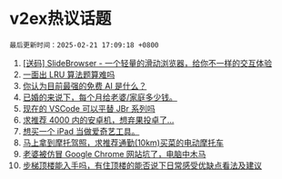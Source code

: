 # v2ex热议话题

`最后更新时间：2025-02-21 17:09:18 +0800`

1. [[送码] SlideBrowser - 一个轻量的滑动浏览器，给你不一样的交互体验](https://www.v2ex.com/t/1113107)
1. [一面出 LRU 算法题算难吗](https://www.v2ex.com/t/1113104)
1. [你认为目前最强的免费 AI 是什么？](https://www.v2ex.com/t/1113051)
1. [已婚的来说下，每个月给老婆/家庭多少钱。](https://www.v2ex.com/t/1113156)
1. [现在的 VSCode 可以平替 JBr 系列吗](https://www.v2ex.com/t/1113020)
1. [求推荐 4000 内的安卓机，想弃果投卓了…](https://www.v2ex.com/t/1113194)
1. [想买一个 iPad 当做爱奇艺工具。](https://www.v2ex.com/t/1113125)
1. [马上拿到摩托驾照，求推荐通勤(10km)买菜的电动摩托车](https://www.v2ex.com/t/1113018)
1. [老婆被仿冒 Google Chrome 网站坑了，电脑中木马](https://www.v2ex.com/t/1113249)
1. [步梯顶楼能入手吗，有住顶楼的能否说下日常感受优缺点看法及建议](https://www.v2ex.com/t/1113244)

